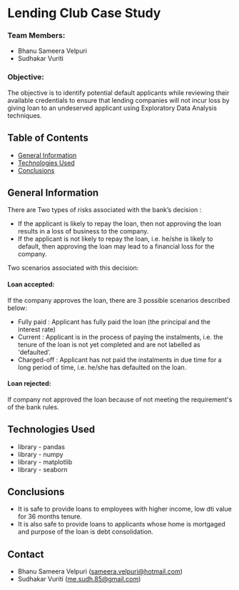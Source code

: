 # Lending Club Case Study 
### Team Members:
-  Bhanu Sameera Velpuri
-  Sudhakar Vuriti

### Objective:
The objective is to identify potential default applicants while reviewing their available credentials to ensure that lending companies will not incur loss by giving loan to an undeserved applicant using Exploratory Data Analysis techniques. 





## Table of Contents
* [General Information](#general-information)
* [Technologies Used](#technologies-used)
* [Conclusions](#conclusions)


## General Information

There are Two types of risks associated with the bank’s decision :

- If the applicant is likely to repay the loan, then not approving the loan results in a loss of business to the company.
- If the applicant is not likely to repay the loan, i.e. he/she is likely to default, then approving the loan may lead to a financial loss for the company.

Two scenarios associated with this decision:

#### Loan accepted: 
   If the company approves the loan, there are 3 possible scenarios described below:

   - Fully paid   : Applicant has fully paid the loan (the principal and the interest rate)
   - Current      : Applicant is in the process of paying the instalments, i.e. the tenure of the loan is not yet completed and are not labelled as 'defaulted’.
   - Charged-off  : Applicant has not paid the instalments in due time for a long period of time, i.e. he/she has defaulted on the loan.
   
#### Loan rejected: 
   If company not approved the loan because of not meeting the requirement's of the bank rules.



## Technologies Used
- library - pandas
- library - numpy
- library - matplotlib
- library - seaborn

## Conclusions
- It is safe to provide loans to employees with higher income, low dti value for 36 months tenure.
- It is also safe to provide loans to applicants whose home is mortgaged and purpose of the loan is debt consolidation.


## Contact
-  Bhanu Sameera Velpuri (sameera.velpuri@hotmail.com)
-  Sudhakar Vuriti (me.sudh.85@gmail.com)
